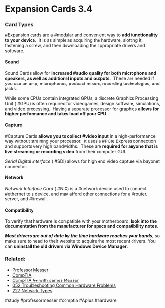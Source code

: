 # Expansion Cards 3.4

### Card Types

#Expansion cards are a #modular and convenient way to **add functionality to your device**.  It is as simple as acquiring the hardware, slotting it, fastening a screw, and then downloading the appropriate drivers and software. 

#### Sound

Sound Cards allow for **increased #audio quality for both microphone and speakers, as well as additional inputs and outputs**.  These are needed if you use an amp, microphones, podcast mixers, recording technologies, and jacks.

While some CPUs contain integrated GPUs, a discrete Graphics Processing Unit ( #GPU) is often required for videogames, design software, simulations, and video processing.  Having a separate processor for graphics **allows for higher performance and takes load off your CPU**.

#### Capture

#Capture Cards **allows you to collect #video input** in a high-performance way without straining your processor.  It uses a #PCIe Express connection and supports very high bandwidths.  These are **required for anyone that is live streaming or recording video** from their computer GUI.

*Serial Digital Interface* ( #SDI) allows for high end video capture via bayonet connector.
 
#### Network

*Network Interface Card* ( #NIC) is a #network device used to connect #ethernet to a device, and may afford other connections for a #router, server, and #firewall. 

#### Compatibility

To verify that hardware is compatible with your motherboard, **look into the documentation from the manufacturer for specs and compatibility notes**. 

***Most drivers are out of date by the time hardware reaches your hands***, so make sure to head to their website to acquire the most recent drivers. You can **uninstall the old drivers via Windows Device Manager**.

### Related:

- [Professor Messer](https://www.professormesser.com/free-a-plus-training/220-1101/220-1101-video/expansion-cards-220-1101/ "Professor Messer A+ Guide")
- [CompTIA](https://www.comptia.org/ "CompTIA Homepage")
- [CompTIA A+ with James Messer](CompTIA%20A+%20with%20James%20Messer.md)
- [052 Troubleshooting Common Hardware Problems](052%20Troubleshooting%20Common%20Hardware%20Problems.md)
- [227 Network Types](227%20Network%20Types.md)

#study #professormesser #comptia #Aplus #hardware 